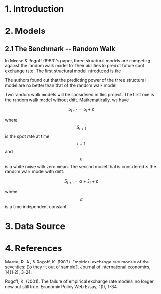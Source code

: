 # 1. Introduction

# 2. Models
## 2.1 The Benchmark -- Random Walk
In Meese & Rogoff (1983)'s paper, three structural models are competing against the random walk model for their abilities to predict future spot exchange rate. 
The first structural model introduced is the 

The authors found out that the predicting power of the three structural model are no better than that of the random walk model. 

Two random walk models will be considered in this project. The first one is the random walk model without drift. Mathematically, we have
```math
S_{t+1} = S_{t}+\varepsilon
```
where $$S_{t+1}$$ is the spot rate at time $$t+1$$ and $$\varepsilon$$ is a white noise with zero mean. The second model that is considered is the random walk model with drift. 
```math
S_{t+1} = \alpha + S_{t} + \varepsilon
```
where $$\alpha$$ is a time independent constant. 
# 3. Data Source




# 4. References
Meese, R. A., & Rogoff, K. (1983). Empirical exchange rate models of the seventies: Do they fit out of sample?. Journal of international economics, 14(1-2), 3-24.

Rogoff, K. (2001). The failure of empirical exchange rate models: no longer new but still true. Economic Policy Web Essay, 1(1), 1-34.
